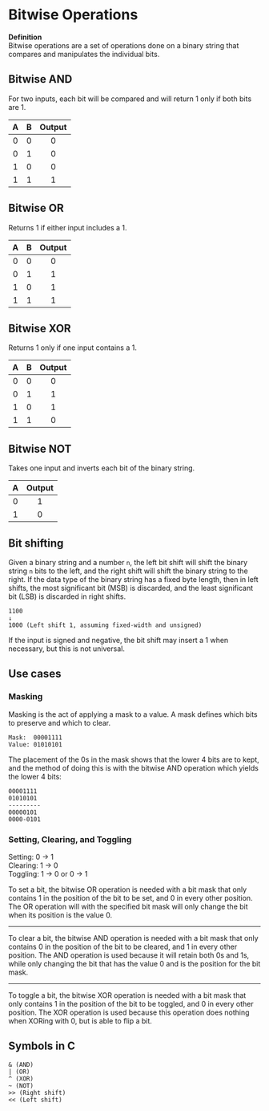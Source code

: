 # Bitwise Operations
**Definition**  
Bitwise operations are a set of operations done on a binary string that compares and manipulates the individual bits.  

## Bitwise AND
For two inputs, each bit will be compared and will return 1 only if both bits are 1.

| A | B | Output |  
| :-: | :-: | :-: |  
| 0 | 0 | 0 |  
| 0 | 1 | 0 |
| 1 | 0 | 0 |  
| 1 | 1 | 1 |   

## Bitwise OR
Returns 1 if either input includes a 1.

| A | B | Output |  
| :-: | :-: | :-: |  
| 0 | 0 | 0 |  
| 0 | 1 | 1 |
| 1 | 0 | 1 |  
| 1 | 1 | 1 |

## Bitwise XOR
Returns 1 only if one input contains a 1.

| A | B | Output |  
| :-: | :-: | :-: |  
| 0 | 0 | 0 |  
| 0 | 1 | 1 |
| 1 | 0 | 1 |  
| 1 | 1 | 0 |

## Bitwise NOT
Takes one input and inverts each bit of the binary string.

| A | Output |  
| :-: | :-: |  
| 0 | 1 |  
| 1 | 0 |

## Bit shifting
Given a binary string and a number `n`, the left bit shift will shift the binary string `n` bits to the left, and the right shift will shift the binary string to the right. If the data type of the binary string has a fixed byte length, then in left shifts, the most significant bit (MSB) is discarded, and the least significant bit (LSB) is discarded in right shifts.

```
1100
↓
1000 (Left shift 1, assuming fixed-width and unsigned)
```
If the input is signed and negative, the bit shift may insert a 1 when  necessary, but this is not universal.

## Use cases
### Masking
Masking is the act of applying a mask to a value. A mask defines which bits to preserve and which to clear. 
```
Mask:  00001111
Value: 01010101
```
The placement of the 0s in the mask shows that the lower 4 bits are to kept, and the method of doing this is with the bitwise AND operation which yields the lower 4 bits:
```
00001111
01010101
---------
00000101
0000-0101
```
### Setting, Clearing, and Toggling
Setting: 0 → 1  
Clearing: 1 → 0  
Toggling: 1 → 0 or 0 → 1  

To set a bit, the bitwise OR operation is needed with a bit mask that only contains 1 in the position of the bit to be set, and 0 in every other position. The OR operation will with the specified bit mask will only change the bit when its position is the value 0.  

---

To clear a bit, the bitwise AND operation is needed with a bit mask that only contains 0 in the position of the bit to be cleared, and 1 in every other position. The AND operation is used because it will retain both 0s and 1s, while only changing the bit that has the value 0 and is the position for the bit mask. 

---

To toggle a bit, the bitwise XOR operation is needed with a bit mask that only contains 1 in the position of the bit to be toggled, and 0 in every other position. The XOR operation is used because this operation does nothing when XORing with 0, but is able to flip a bit.

## Symbols in C
```
& (AND)
| (OR)
^ (XOR)
~ (NOT)
>> (Right shift)
<< (Left shift)
```




